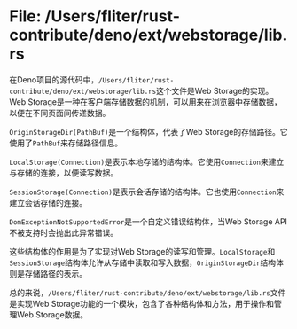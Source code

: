 # File: /Users/fliter/rust-contribute/deno/ext/webstorage/lib.rs

在Deno项目的源代码中，`/Users/fliter/rust-contribute/deno/ext/webstorage/lib.rs`这个文件是Web Storage的实现。Web Storage是一种在客户端存储数据的机制，可以用来在浏览器中存储数据，以便在不同页面间传递数据。

`OriginStorageDir(PathBuf)`是一个结构体，代表了Web Storage的存储路径。它使用了`PathBuf`来存储路径信息。

`LocalStorage(Connection)`是表示本地存储的结构体。它使用`Connection`来建立与存储的连接，以便读写数据。

`SessionStorage(Connection)`是表示会话存储的结构体。它也使用`Connection`来建立会话存储的连接。

`DomExceptionNotSupportedError`是一个自定义错误结构体，当Web Storage API不被支持时会抛出此异常错误。

这些结构体的作用是为了实现对Web Storage的读写和管理。`LocalStorage`和`SessionStorage`结构体允许从存储中读取和写入数据，`OriginStorageDir`结构体则是存储路径的表示。

总的来说，`/Users/fliter/rust-contribute/deno/ext/webstorage/lib.rs`文件是实现Web Storage功能的一个模块，包含了各种结构体和方法，用于操作和管理Web Storage数据。

